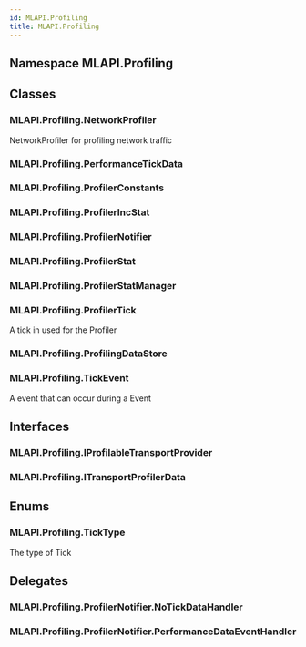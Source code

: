 ```yaml
---  
id: MLAPI.Profiling  
title: MLAPI.Profiling  
---
```


## Namespace MLAPI.Profiling

<div class="markdown level0 summary">

</div>

<div class="markdown level0 conceptual">

</div>

<div class="markdown level0 remarks">

</div>

## Classes

### MLAPI.Profiling.NetworkProfiler

<div class="section">

NetworkProfiler for profiling network traffic

</div>

### MLAPI.Profiling.PerformanceTickData

<div class="section">

</div>

### MLAPI.Profiling.ProfilerConstants

<div class="section">

</div>

### MLAPI.Profiling.ProfilerIncStat

<div class="section">

</div>

### MLAPI.Profiling.ProfilerNotifier

<div class="section">

</div>

### MLAPI.Profiling.ProfilerStat

<div class="section">

</div>

### MLAPI.Profiling.ProfilerStatManager

<div class="section">

</div>

### MLAPI.Profiling.ProfilerTick

<div class="section">

A tick in used for the Profiler

</div>

### MLAPI.Profiling.ProfilingDataStore

<div class="section">

</div>

### MLAPI.Profiling.TickEvent

<div class="section">

A event that can occur during a Event

</div>

## Interfaces

### MLAPI.Profiling.IProfilableTransportProvider

<div class="section">

</div>

### MLAPI.Profiling.ITransportProfilerData

<div class="section">

</div>

## Enums

### MLAPI.Profiling.TickType

<div class="section">

The type of Tick

</div>

## Delegates

### MLAPI.Profiling.ProfilerNotifier.NoTickDataHandler

<div class="section">

</div>

### MLAPI.Profiling.ProfilerNotifier.PerformanceDataEventHandler

<div class="section">

</div>

